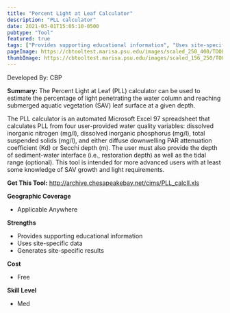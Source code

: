 ```yaml
---
title: "Percent Light at Leaf Calculator"
description: "PLL calculator"
date: 2021-03-01T15:05:10-0500
pubtype: "Tool"
featured: true
tags: ["Provides supporting educational information", "Uses site-specific data", "Generates site-specific results"]
pageImage: https://cbtooltest.marisa.psu.edu/images/scaled_250_400/TOOLID_33.1_ScreenCapture-1.png
thumbImage: https://cbtooltest.marisa.psu.edu/images/scaled_156_250/TOOLID_33.1_ScreenCapture-1.png
---
```

Developed By: CBP

**Summary:** The Percent Light at Leaf (PLL) calculator can be used to estimate the percentage of light penetrating the water column and reaching submerged aquatic vegetation (SAV) leaf surface at a given depth.   

The PLL calculator is an automated Microsoft Excel 97 spreadsheet that calculates PLL from four user-provided water quality variables: dissolved inorganic nitrogen (mg/l), dissolved inorganic phosphorus (mg/l), total suspended solids (mg/l), and either diffuse downwelling PAR attenuation coefficient (Kd) or Secchi depth (m). The user must also provide the depth of sediment-water interface (i.e., restoration depth) as well as the tidal range (optional). This tool is intended for more advanced users with at least some knowledge of SAV growth and light requirements. 



__**Get This Tool:**__ http://archive.chesapeakebay.net/cims/PLL_calcII.xls

__**Geographic Coverage**__
- Applicable Anywhere

__**Strengths**__
-  Provides supporting educational information
-  Uses site-specific data
-  Generates site-specific results

__**Cost**__
- Free

__**Skill Level**__
- Med
